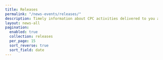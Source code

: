 ```yaml
---
title: Releases
permalink: "/news-events/releases/"
description: Timely information about CPC activities delivered to you as happens
layout: news-all
pagination:
  enabled: true
  collection: releases
  per_page: 15
  sort_reverse: true
  sort_field: date
---
```


